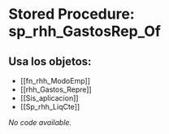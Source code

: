 # Stored Procedure: sp_rhh_GastosRep_Of

## Usa los objetos:
- [[fn_rhh_ModoEmp]]
- [[rhh_Gastos_Repre]]
- [[Sis_aplicacion]]
- [[Sp_rhh_LiqCte]]

*No code available.*
